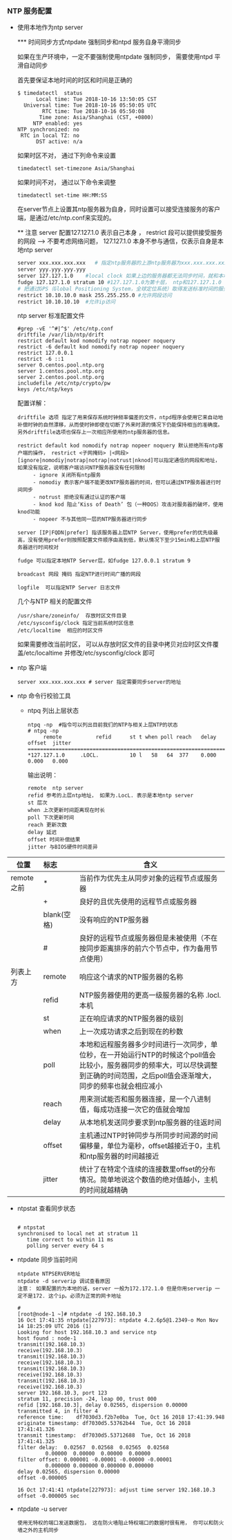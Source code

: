 ### NTP 服务配置

- 使用本地作为ntp server

  *** 时间同步方式ntpdate 强制同步和ntpd 服务自身平滑同步

  如果在生产环境中，一定不要强制使用ntpdate 强制同步， 需要使用ntpd 平滑自动同步

  首先要保证本地时间的时区和时间是正确的

  ```shell
  $ timedatectl  status
        Local time: Tue 2018-10-16 13:50:05 CST
    Universal time: Tue 2018-10-16 05:50:05 UTC
          RTC time: Tue 2018-10-16 05:50:08
         Time zone: Asia/Shanghai (CST, +0800)
       NTP enabled: yes
  NTP synchronized: no
   RTC in local TZ: no
        DST active: n/a
  ```

  如果时区不对， 通过下列命令来设置

  ```
  timedatectl set-timezone Asia/Shanghai
  ```

  如果时间不对， 通过以下命令来调整

  ```
  timedatectl set-time HH:MM:SS
  ```

  在server节点上设置其ntp服务器为自身，同时设置可以接受连接服务的客户端，是通过/etc/ntp.conf来实现的。

  ** 注意 server 配置127.127.1.0 表示自己本身 ， restrict 段可以提供接受服务的网段  --> 不要考虑网络问题， 127.127.1.0 本身不参与通信，仅表示自身是本地ntp server

  ```bash
  server xxx.xxx.xxx.xxx   # 指定ntp服务器的上游ntp服务器为xxx.xxx.xxx.xxx ，并且设置为首选服务器，同步时间为从上到下， 写的越考上，优先级越高，当此服务器同步不了时间，寻找下一个ntp服务器
  server yyy.yyy.yyy.yyy
  server 127.127.1.0	#local clock 如果上边的服务器都无法同步时间，就和本地系统时间同步， 127.127.1.0 是一个ip地址，不是网段，因为掩码为8.
  fudge 127.127.1.0 stratum 10 #127.127.1.0为第十层， ntp和127.127.1.0 同步完后，就变成了11层， ntp 是层次阶级的， 同步上层服务器的stratum大小不能超过或等于16
  # 把通过GPS（Global Positioning System，全球定位系统）取得发送标准时间的服务器叫Stratum-1的NTP服务器，而Stratum-2则从Stratum-1获取时间，Stratum-3从Stratum-2获取时间，以此类推，但Stratum层的总数限制在15以内。所有这些服务器在逻辑上形成阶梯式的架构相互连接，而Stratum-1的时间服务器是整个系统的基础
  restrict 10.10.10.0 mask 255.255.255.0 #允许网段访问
  restrict 10.10.10.10  #允许ip访问
  
  ```

  ntp server 标准配置文件

  ```shell
  #grep -vE '^#|^$' /etc/ntp.conf
  driftfile /var/lib/ntp/drift
  restrict default kod nomodify notrap nopeer noquery
  restrict -6 default kod nomodify notrap nopeer noquery
  restrict 127.0.0.1
  restrict -6 ::1
  server 0.centos.pool.ntp.org
  server 1.centos.pool.ntp.org
  server 2.centos.pool.ntp.org
  includefile /etc/ntp/crypto/pw
  keys /etc/ntp/keys
  ```

  配置详解：

  ```
  driftfile 选项 指定了用来保存系统时钟频率偏差的文件，ntpd程序会使用它来自动地补偿时钟的自然漂移，从而使时钟即使在切断了外来时源的情况下仍能保持相当的准确度。 另外driftfile选项也保存上一次相应所使用的ntp服务器的信息。
  ```

  ```
  restrict default kod nomodify notrap nopeer noquery 默认拒绝所有ntp客户端的操作， restrict <子网掩码> |<网段> [ignore|nomodiy|notrap|notrap|notrust|nknod]可以指定通信的网段和地址，如果没有指定，说明客户端访问NTP服务器没有任何限制
       - ignore 关闭所有ntp服务
       - nomodiy 表示客户端不能更改NTP服务器的时间，但可以通过NTP服务器进行时间同步
       - notrust 拒绝没有通过认证的客户端
       - knod kod 阻止‘Kiss of Death’ 包（一种DOS）攻击对服务器的破坏，使用knod功能
       - nopeer 不与其他同一层的NTP服务器进行同步
  ```

  ```
  server [IP|FQDN|prefer] 指该服务器上层NTP Server，使用prefer的优先级最高，没有使用prefer则按照配置文件顺序由高到低，默认情况下至少15min和上层NTP服务器进行时间校对
  ```

  ```
  fudge 可以指定本地NTP Server层，如fudge 127.0.0.1 stratum 9
  ```

  ```
  broadcast 网段 掩码 指定NTP进行时间广播的网段
  ```

  ```
  logfile  可以指定NTP Server 日志文件
  ```

  几个与NTP 相关的配置文件

  ```
  /usr/share/zoneinfo/  存放时区文件目录
  /etc/sysconfig/clock 指定当前系统时区信息
  /etc/localtime  相应的时区文件
  ```

  如果需要修改当前时区， 可以从存放时区文件的目录中拷贝对应时区文件覆盖/etc/localtime 并修改/etc/sysconfig/clock 即可

- ntp 客户端

  ```
  server xxx.xxx.xxx.xxx # server 指定需要同步server的地址
  ```

- ntp 命令行校验工具

  - ntpq 列出上层状态

    ```
    ntpq -np  #指令可以列出目前我们的NTP与相关上层NTP的状态
    # ntpq -np
         remote           refid      st t when poll reach   delay   offset  jitter
    ==============================================================================
    *127.127.1.0     .LOCL.          10 l   58   64  377    0.000    0.000   0.000
    ```

    输出说明：

    ```
    remote  ntp server 
    refid 参考的上层ntp地址， 如果为.LocL. 表示是本地ntp server
    st 层次
    when 上次更新时间距离现在时长
    poll 下次更新时间
    reach 更新次数
    delay 延迟
    offset 时间补偿结果
    jitter 与BIOS硬件时间差异
    ```


| 位置       | 标志        | 含义                                                         |
| ---------- | :----- | ------------------------------------------------------------ |
| remote之前 | *           | 当前作为优先主从同步对象的远程节点或服务器           |
|            | +           | 良好的且优先使用的远程节点或服务器                 |
|            | blank(空格) | 没有响应的NTP服务器                                          |
| | # | 良好的远程节点或服务器但是未被使用（不在按同步距离排序的前六个节点中，作为备用节点使用） |
| 列表上方   | remote      | 响应这个请求的NTP服务器的名称                                |
|            | refid       | NTP服务器使用的更高一级服务器的名称  .locl. 本机              |
|            | st          | 正在响应请求的NTP服务器的级别                                |
|            | when        | 上一次成功请求之后到现在的秒数                               |
|            | poll        | 本地和远程服务器多少时间进行一次同步，单位秒，在一开始运行NTP的时候这个poll值会比较小，服务器同步的频率大，可以尽快调整到正确的时间范围，之后poll值会逐渐增大，同步的频率也就会相应减小 |
|            | reach       | 用来测试能否和服务器连接，是一个八进制值，每成功连接一次它的值就会增加 |
|            | delay       | 从本地机发送同步要求到ntp服务器的往返时间                    |
|            | offset      | 主机通过NTP时钟同步与所同步时间源的时间偏移量，单位为毫秒，offset越接近于0，主机和ntp服务器的时间越接近 |
|            | jitter      | 统计了在特定个连续的连接数里offset的分布情况。简单地说这个数值的绝对值越小，主机的时间就越精确 |

  - ntpstat 查看同步状态

    ```
    
    # ntpstat
    synchronised to local net at stratum 11 
       time correct to within 11 ms
       polling server every 64 s
    
    ```

  - ntpdate 同步当前时间

    ```
    ntpdate NTPSERVER地址
    ntpdate -d serverip 调试查看原因
    注意： 如果配置的为本地的话，server 一般为172.172.1.0 但是你用serverip 一定不是172. 这个ip。必须为正常的网卡地址
    ```

    ```
    # 
    [root@node-1 ~]# ntpdate -d 192.168.10.3
    16 Oct 17:41:35 ntpdate[227973]: ntpdate 4.2.6p5@1.2349-o Mon Nov 14 18:25:09 UTC 2016 (1)
    Looking for host 192.168.10.3 and service ntp
    host found : node-1
    transmit(192.168.10.3)
    receive(192.168.10.3)
    transmit(192.168.10.3)
    receive(192.168.10.3)
    transmit(192.168.10.3)
    receive(192.168.10.3)
    transmit(192.168.10.3)
    receive(192.168.10.3)
    server 192.168.10.3, port 123
    stratum 11, precision -24, leap 00, trust 000
    refid [192.168.10.3], delay 0.02565, dispersion 0.00000
    transmitted 4, in filter 4
    reference time:    df7030d3.f2b7e0ba  Tue, Oct 16 2018 17:41:39.948
    originate timestamp: df7030d5.53762b44  Tue, Oct 16 2018 17:41:41.326
    transmit timestamp:  df7030d5.53712688  Tue, Oct 16 2018 17:41:41.325
    filter delay:  0.02567  0.02568  0.02565  0.02568 
             0.00000  0.00000  0.00000  0.00000 
    filter offset: 0.000001 -0.00001 -0.00000 -0.00001
             0.000000 0.000000 0.000000 0.000000
    delay 0.02565, dispersion 0.00000
    offset -0.000005
    
    16 Oct 17:41:41 ntpdate[227973]: adjust time server 192.168.10.3 offset -0.000005 sec
    ```

  - ntpdate -u server 

    ```
    使用无特权的端口发送数据包， 这在防火墙阻止特权端口的数据时很有用， 你可以和防火墙之外的主机同步
    ```












